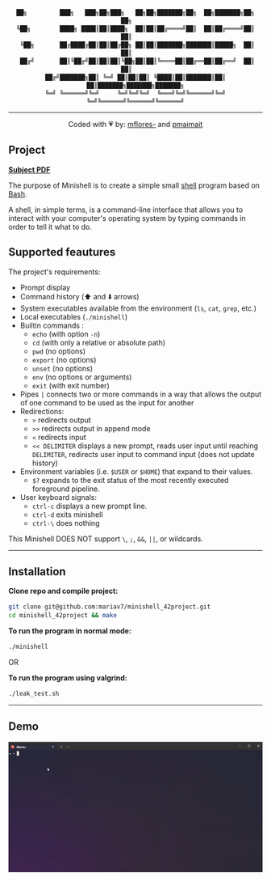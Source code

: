 <div align="center">

    ██╗         ███╗   ███╗██╗███╗   ██╗██╗███████╗██╗  ██╗███████╗██╗     ██╗     
    ╚██╗        ████╗ ████║██║████╗  ██║██║██╔════╝██║  ██║██╔════╝██║     ██║     
     ╚██╗       ██╔████╔██║██║██╔██╗ ██║██║███████╗███████║█████╗  ██║     ██║     
     ██╔╝       ██║╚██╔╝██║██║██║╚██╗██║██║╚════██║██╔══██║██╔══╝  ██║     ██║     
    ██╔╝███████╗██║ ╚═╝ ██║██║██║ ╚████║██║███████║██║  ██║███████╗███████╗███████╗
    ╚═╝ ╚══════╝╚═╝     ╚═╝╚═╝╚═╝  ╚═══╝╚═╝╚══════╝╚═╝  ╚═╝╚══════╝╚══════╝╚══════╝
---
Coded with 💗 by: [mflores-](https://github.com/mariav7) and [pmaimait](https://github.com/paridaMamat)

</div>

## Project

[**Subject PDF**](misc/en.subject.pdf)

The purpose of Minishell is to create a simple small [shell](https://en.wikipedia.org/wiki/Shell_(computing)) program based on [Bash](https://www.gnu.org/software/bash/manual/html_node/What-is-Bash_003f.html#:~:text=The%20name%20is%20an%20acronym,Labs%20Research%20version%20of%20Unix.).

A shell, in simple terms, is a command-line interface that allows you to interact with your computer's operating system by typing commands in order to tell it what to do.

## Supported feautures

The project's requirements:
* Prompt display
* Command history (⬆️ and ⬇️ arrows)
* System executables available from the environment (`ls`, `cat`, `grep`, etc.)
* Local executables (`./minishell`)
* Builtin commands :
  * `echo` (with option `-n`)
  * `cd` (with only a relative or absolute path)
  * `pwd` (no options)
  * `export` (no options)
  * `unset` (no options)
  * `env` (no options or arguments)
  * `exit` (with exit number) 
* Pipes `|` connects two or more commands in a way that allows the output of one command to be used as the input for another
* Redirections:
  * `>` redirects output
  * `>>` redirects output in append mode
  * `<` redirects input
  * `<< DELIMITER` displays a new prompt, reads user input until reaching `DELIMITER`, redirects user input to command input (does not update history)
* Environment variables (i.e. `$USER` or `$HOME`) that expand to their values.
  * `$?` expands to the exit status of the most recently executed foreground pipeline.
* User keyboard signals:
  * `ctrl-c` displays a new prompt line.
  * `ctrl-d` exits minishell
  * `ctrl-\` does nothing

This Minishell DOES NOT support `\`, `;`, `&&`, `||`, or wildcards.

---

## Installation

**Clone repo and compile project:**
```bash
git clone git@github.com:mariav7/minishell_42project.git
cd minishell_42project && make
```

**To run the program in normal mode:**
```bash
./minishell
```

OR

**To run the program using valgrind:**
```bash
./leak_test.sh
```
---

## Demo
<div align="center">

![Demo:](misc/demo.gif)

</div>
